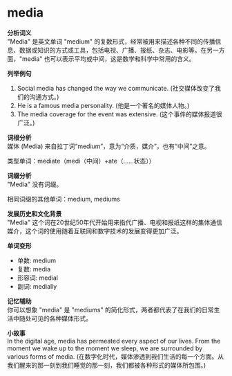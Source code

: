 # media

**分析词义**  
"Media" 是英文单词 "medium" 的复数形式，经常被用来描述各种不同的传播信息、数据或知识的方式或工具，包括电视、广播、报纸、杂志、电影等。在另一方面，"media" 也可以表示平均或中间，这是数学和科学中常用的含义。

  

**列举例句**

  

1.  Social media has changed the way we communicate. (社交媒体改变了我们的沟通方式。)
2.  He is a famous media personality. (他是一个著名的媒体人物。)
3.  The media coverage for the event was extensive. (这个事件的媒体报道很广泛。)

  

**词根分析**  
媒体 (Media) 来自拉丁词“medium”，意为“介质，媒介”，也有“中间”之意。

  

类型单词：mediate（medi（中间）+ate（......状态））

  

**词缀分析**  
"Media" 没有词缀。

  

相同词缀的其他单词：medium, mediums

  

**发展历史和文化背景**  
"Media" 这个词在20世纪50年代开始用来指代广播、电视和报纸这样的集体通信媒介，这个词的使用随着互联网和数字技术的发展变得更加广泛。

  

**单词变形**

  

*   单数: medium
*   复数: media
*   形容词: medial
*   副词: medially

  

**记忆辅助**  
你可以想象 "media" 是 "mediums" 的简化形式，两者都代表了在我们的日常生活中随处可见的各种媒体形式。

  

**小故事**  
In the digital age, media has permeated every aspect of our lives. From the moment we wake up to the moment we sleep, we are surrounded by various forms of media. (在数字化时代，媒体渗透到我们生活的每一个方面。从我们醒来的那一刻到我们睡觉的那一刻，我们都被各种形式的媒体所包围。)
